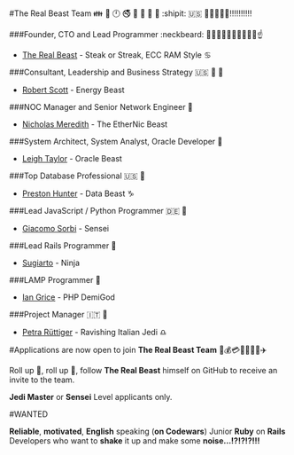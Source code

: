 #The Real Beast Team :family: :restroom: :clock12: :no_smoking: :no_mobile_phones: :e-mail: :do_not_litter: :no_pedestrians:  :shipit: :us: :statue_of_liberty::boom::boom::boom::boom::bangbang::bangbang::bangbang::bangbang::bangbang:

###Founder, CTO and Lead Programmer :neckbeard: :guardsman::muscle::muscle::fist::fist::facepunch::facepunch::boom::boom::point_up:

- [The Real Beast](http://thebeast.me/about/) - Steak or Streak, ECC RAM Style :cancer:

###Consultant, Leadership and Business Strategy :us: :older_man: :whale:

- [Robert Scott](https://www.linkedin.com/in/robert-scott-26bb128) - Energy Beast

###NOC Manager and Senior Network Engineer :man:

- [Nicholas Meredith](https://twitter.com/MrNickMeredith) - The EtherNic Beast

###System Architect, System Analyst, Oracle Developer :princess:

- [Leigh Taylor](https://au.linkedin.com/in/leigh-taylor-5408a152) - Oracle Beast

###Top Database Professional :us: :man:

- [Preston Hunter](https://www.upwork.com/users/~012ab645e1d96a5c7f) - Data Beast :capricorn:

###Lead JavaScript / Python Programmer :de: :man:

- [Giacomo Sorbi](https://www.codewars.com/users/GiacomoSorbi) - Sensei

###Lead Rails Programmer :man:

- [Sugiarto](https://www.upwork.com/freelancers/~01e12d81269df3013f) - Ninja

###LAMP Programmer :man:

- [Ian Grice](https://github.com/someonefamous) - PHP DemiGod

###Project Manager :it: :princess: 

- [Petra Rüttiger](https://www.upwork.com/o/profiles/users/_~01012c0f7e1e9bc171/) - Ravishing Italian Jedi :libra:


#Applications are now open to join **The Real Beast Team** :passport_control::moneybag::credit_card::red_car::sailboat::speedboat::helicopter::airplane:

Roll up :loudspeaker:, roll up :loudspeaker:, follow **The Real Beast** himself on GitHub to receive an invite to the team.

**Jedi Master** or **Sensei** Level applicants only.

#WANTED

**Reliable**, **motivated**, **English** speaking (**on Codewars**) Junior **Ruby** on **Rails** Developers who want to **shake** it up and make some **noise...!?!?!?!!!**


